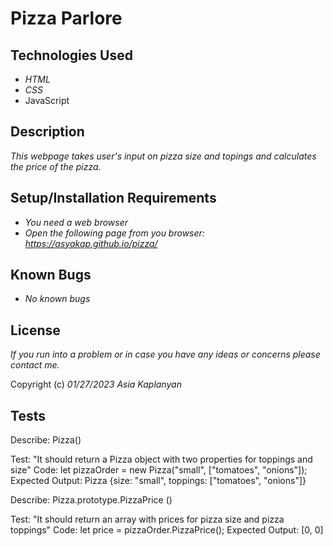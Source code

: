 # Pizza Parlore

## Technologies Used

* _HTML_
* _CSS_
* JavaScript

## Description

_This webpage takes user's input on pizza size and topings and calculates the price of the pizza._


## Setup/Installation Requirements

* _You need a web browser_
* _Open the following page from you browser: https://asyakap.github.io/pizza/_


## Known Bugs

* _No known bugs_


## License

_If you run into a problem or in case you have any ideas or concerns please contact me._

Copyright (c) _01/27/2023_ _Asia Kaplanyan_

## Tests

Describe: Pizza()

Test: "It should return a Pizza object with two properties for toppings and size"
Code: let pizzaOrder = new Pizza("small", ["tomatoes", "onions"]);
Expected Output: Pizza {size: "small", toppings: ["tomatoes", "onions"]}



Describe: Pizza.prototype.PizzaPrice ()

Test: "It should return an array with prices for pizza size and pizza toppings"
Code: let price = pizzaOrder.PizzaPrice();
Expected Output: [0, 0]


